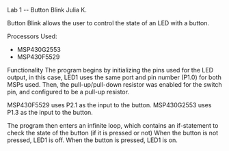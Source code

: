 Lab 1 -- Button Blink
Julia K.

Button Blink allows the user to control the state of an LED with a button.

Processors Used:
- MSP430G2553
- MSP430F5529

Functionality
The program begins by initializing the pins used for the LED output, 
in this case, LED1 uses the same port and pin number (P1.0) for both MSPs used. 
Then, the pull-up/pull-down resistor was enabled for the switch pin, and configured to be a pull-up resistor.

MSP430F5529 uses P2.1 as the input to the button. MSP430G2553 uses P1.3 as the input to the button.

The program then enters an infinite loop, which contains an if-statement to check the state of the button (if it is pressed or not)
When the button is not pressed, LED1 is off.
When the button is pressed, LED1 is on.
